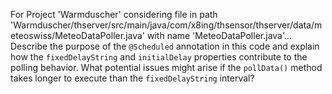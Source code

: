 For Project 'Warmduscher' considering file in path 'Warmduscher/thserver/src/main/java/com/x8ing/thsensor/thserver/data/meteoswiss/MeteoDataPoller.java' with name 'MeteoDataPoller.java'... 
Describe the purpose of the `@Scheduled` annotation in this code and explain how the `fixedDelayString` and `initialDelay` properties contribute to the polling behavior. What potential issues might arise if the `pollData()` method takes longer to execute than the `fixedDelayString` interval?